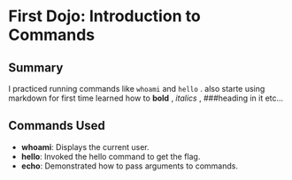 # First Dojo: Introduction to Commands

## Summary
I practiced running commands like `whoami` and `hello` .
also starte using markdown for first time learned how to **bold** , _italics_ , ###heading in it etc...

## Commands Used
- **whoami**: Displays the current user.
- **hello**: Invoked the hello command to get the flag.
- **echo**: Demonstrated how to pass arguments to commands.
